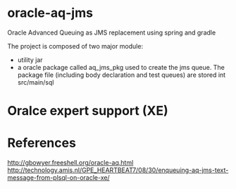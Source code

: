 oracle-aq-jms
=============

Oracle Advanced Queuing as JMS replacement using spring and gradle

The project is composed of two major module:

+ utility jar
+ a oracle package called aq_jms_pkg used to create the jms queue.
  The package file (including body declaration and test queues) are stored int
  src/main/sql
  


Oralce expert support (XE)
============================

References
==============
http://gbowyer.freeshell.org/oracle-aq.html
http://technology.amis.nl/GPE_HEARTBEAT7/08/30/enqueuing-aq-jms-text-message-from-plsql-on-oracle-xe/